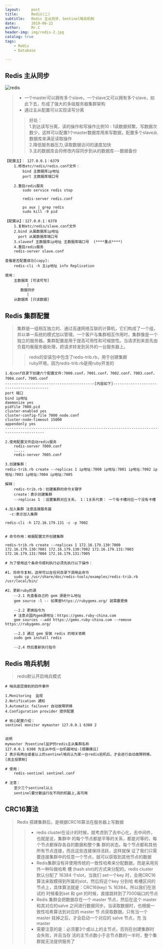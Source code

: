 ```yaml
---
layout:     post
title:      Redis(二)
subtitle:   Redis 主从同步、Sentinel哨兵机制
date:       2019-06-22
author:     Mr.C
header-img: img/redis-2.jpg
catalog: true
tags:
    - Redis
    - Database

---
```


## Redis 主从同步

![redis](http://www.c-blogs.cn/img/redis.png)

> - ⼀个master可以拥有多个slave，⼀个slave⼜可以拥有多个slave，如此下去，形成了强⼤的多级服务器集群架构
> - 通过主从配置可以实现读写分离
>> 好处： <br> 
1.到达读写分离，读的操作和写操作比例10 : 1读数据频繁，写数据次数少，这样可以配置1个master数据库用来写数据，配置多个slave从数据库来满足读取操作 <br> 
2.降低服务器压力,读取数据访问的速度加快 <br> 
3.主的数据库会将修改内容同步到从的数据库---数据备份

~~~
【配置主】： 127.0.0.1：6379
	1.修改etc/redis/redis.conf文件：
    	bind 主数据库ip地址
       	port 主数据库端口号
       	
	2.重启redis服务
		sudo service redis stop 
		
		redis-server redis.conf
		
		ps aux | grep redis
		sudo kill -9 pid

【配置从】：127.0.0.1：6378 
	1.复制etc/redis/slave.conf文件
	2.bind 从属数据库ip地址 
	  port 从属数据库端口号
	3.slaveof 主数据库ip地址 主数据库端口号  (****重点****)
	4.重启redis服务
	redis-server slave.conf

查看是否配置成功[copy]:
	redis-cli -h 主ip地址 info Replication
	
使用：
	主数据库 [可读可写]
	      |
	   数据同步
	      |
	从数据库 [只读数据]
~~~

## Redis 集群配置

> 集群是一组相互独立的、通过高速网络互联的计算机，它们构成了一个组，并以单一系统的模式加以管理。一个客户与集群相互作用时，集群像是一个独立的服务器。集群配置是用于提高可用性和可缩放性。当请求到来首先由负载均衡服务器处理，把请求转发到另外的一台服务器上。
>> redis的安装包中包含了redis-trib.rb，⽤于创建集群 <br> 
ruby环境，因为redis-trib.rb是⽤ruby开发的

~~~
1.在conf⽬录下创建六个配置⽂件:7000.conf，7001.conf，7002.conf，7003.conf，7004.conf，7005.conf
-----------------------------------------[内容如下]----------------------------------------
port 端口
bind ip地址
daemonize yes
pidfile 7000.pid
cluster-enabled yes
cluster-config-file 7000_node.conf
cluster-node-timeout 15000
appendonly yes
----------------------------------------------------------------------------------------

2.使⽤配置⽂件启动redis服务
    redis-server 7000.conf
    .....
    redis-server 7005.conf

3.创建集群：
redis-trib.rb create --replicas 1 ip地址:7000 ip地址:7001 ip地址:7002 ip地址:7003 ip地址:7004 ip地址:7005

解释：
	redis-trib.rb：创建集群的命令关键字
	create：表示创建集群
	--replicas 1 ：设置集群对应关系， 1：1关系代表： 一个有卡槽对应一个没有卡槽

4.加入集群 注意连接服务器 
  -c:表示加入集群
  
redis-cli -h 172.16.179.131 -c -p 7002


# 命令作用：根据配置文件创建集群

redis-trib.rb create --replicas 1 172.16.179.130:7000 172.16.179.130:7001 172.16.179.130:7002 172.16.179.131:7003 172.16.179.131:7004 172.16.179.131:7005

# 为了使用这个条命令顺利执行必须先执行以下操作：

#1、将命令复制，这样可以在任何⽬录下调⽤此命令
	sudo cp /usr/share/doc/redis-tools/examples/redis-trib.rb /usr/local/bin/

#2、更新ruby的源
    --2.1 先查看⾃⼰的 gem 源是什么地址
    gem source -l -- 如果是https://rubygems.org/ 就需要更换

    --2.2 更换指令为
    # 注意点国内gem源地址：https://gems.ruby-china.com 
    gem sources --add https://gems.ruby-china.com --remove https://rubygems.org/

    --2.3 通过 gem 安装 redis 的相关依赖
    sudo gem install redis

    --2.4 然后重新执⾏指令
~~~

## Redis 哨兵机制

> redis默认开启哨兵模式

~~~
# 哨兵底层做到的四件事件	

1.Monitoring  监视
2.Notification 通知
3.Automatic failover 自动故障转移
4.Configuration provider 提供配置

# 核心配置介绍：
sentinel monitor mymaster 127.0.0.1 6380 2 


说明
mymaster 为sentinel监护的redis主从集群名称
127.0.0.1 6308 为主从中任一台机器地址-[顺藤摸瓜]
2 表示有两台或者以上的sentinel哨兵认为某一台redis宕机后，才会进行自动故障转移。[民主投票制]

# 使用：
	redis-sentinel sentinel.conf

# 注意：
    至少三个sentinel以上
    sentinel要分散运行在不同的机器上,高可用
~~~

## CRC16算法

> Redis 搭建集群后，是根据CRC16算法在服务器上写数据
>> - redis cluster在设计的时候，就考虑到了去中⼼化，去中间件，也就是说，集群中 的每个节点都是平等的关系，都是对等的，每个节点都保存各⾃的数据和整个集 群的状态。每个节点都和其他所有节点连接，⽽且这些连接保持活跃，这样就保 证了我们只需要连接集群中的任意⼀个节点，就可以获取到其他节点的数据
>> - Redis集群没有并使⽤传统的⼀致性哈希来分配数据，⽽是采⽤另外⼀种叫做哈希 槽 (hash slot)的⽅式来分配的。redis cluster 默认分配了 16384 个slot，当我们 set⼀个key 时，会⽤CRC16算法来取模得到所属的slot，然后将这个key 分到哈 希槽区间的节点上，具体算法就是：CRC16(key) % 16384。所以我们在测试的 时候看到set 和 get 的时候，直接跳转到了7000端⼝的节点
>> - Redis 集群会把数据存在⼀个 master 节点，然后在这个 master 和其对应的salve 之间进⾏数据同步。当读取数据时，也根据⼀致性哈希算法到对应的 master 节 点获取数据。只有当⼀个master 挂掉之后，才会启动⼀个对应的 salve 节点，充 当 master
>> - 需要注意的是：必须要3个或以上的主节点，否则在创建集群时会失败，并且当存 活的主节点数⼩于总节点数的⼀半时，整个集群就⽆法提供服务了
